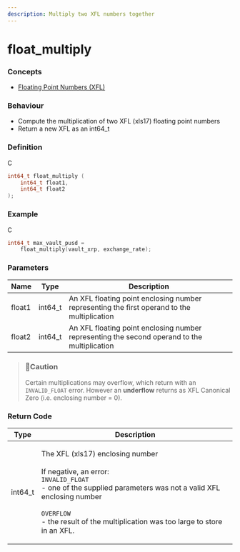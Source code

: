 ```yaml
---
description: Multiply two XFL numbers together
---
```


# float\_multiply

### Concepts

* [Floating Point Numbers (XFL)](../../../concepts/floating-point-numbers-xfl.md)

### Behaviour

* Compute the multiplication of two XFL (xls17) floating point numbers
* Return a new XFL as an int64\_t

### Definition

C

```c
int64_t float_multiply (
    int64_t float1,
    int64_t float2
);
```

### Example

C

```c
int64_t max_vault_pusd =
    float_multiply(vault_xrp, exchange_rate);
```

### Parameters

| Name   | Type     | Description                                                                                  |
| ------ | -------- | -------------------------------------------------------------------------------------------- |
| float1 | int64\_t | An XFL floating point enclosing number representing the first operand to the multiplication  |
| float2 | int64\_t | An XFL floating point enclosing number representing the second operand to the multiplication |

> ### 🚧Caution
>
> Certain multiplications may overflow, which return with an `INVALID_FLOAT` error. However an **underflow** returns as XFL Canonical Zero (i.e. enclosing number = 0).

### Return Code

| Type     | Description                                                                                                                                                                                                                                                                       |
| -------- | --------------------------------------------------------------------------------------------------------------------------------------------------------------------------------------------------------------------------------------------------------------------------------- |
| int64\_t | <p>The XFL (xls17) enclosing number<br><br>If negative, an error:<br><code>INVALID_FLOAT</code><br>- one of the supplied parameters was not a valid XFL enclosing number<br><br><code>OVERFLOW</code><br>- the result of the multiplication was too large to store in an XFL.</p> |
